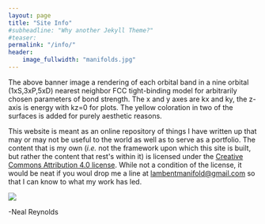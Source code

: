 ```yaml
---
layout: page
title: "Site Info"
#subheadline: "Why another Jekyll Theme?"
#teaser: 
permalink: "/info/"
header:
    image_fullwidth: "manifolds.jpg"
---
```


The above banner image a rendering of each orbital band in a nine orbital (1xS,3xP,5xD) nearest neighbor FCC tight-binding model for arbitrarily chosen parameters of bond strength. The x and y axes are kx and ky, the z-axis is energy with kz=0 for plots. The yellow coloration in two of the surfaces is added for purely aesthetic reasons.

This website is meant as an online repository of things I have written up that may or may not be useful to the world as well as to serve as a portfolio. The content that is my own (<em>i.e.</em> not the framework upon which this site is built, but rather the content that rest's within it) is licensed under the [Creative Commons Attribution 4.0 license][1]. While not a condition of the license, it would be neat if you woul drop me a line at lambentmanifold@gmail.com so that I can know to what my work has led.


<img src="{{ site.urlimg }}tivoli_profile.jpg">

-Neal Reynolds

[1]: https://creativecommons.org/licenses/by/4.0/

